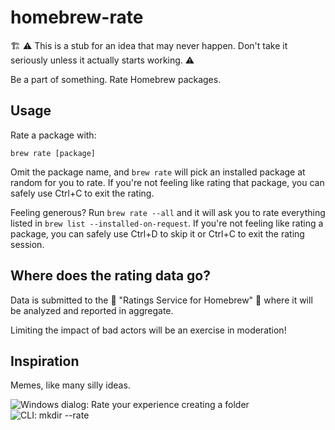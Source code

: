 # homebrew-rate

:building_construction: :warning:
This is a stub for an idea that may never happen.
Don't take it seriously unless it actually starts working.
:warning:

Be a part of something. Rate Homebrew packages.

## Usage

Rate a package with:

```shell
brew rate [package]
```

Omit the package name, and `brew rate` will pick an installed package at random for you to rate.
If you're not feeling like rating that package, you can safely use Ctrl+C to exit the rating.

Feeling generous?
Run `brew rate --all` and it will ask you to rate everything listed in `brew list --installed-on-request`.
If you're not feeling like rating a package, you can safely use Ctrl+D to skip it or Ctrl+C to exit the rating session.

## Where does the rating data go?

Data is submitted to the :ghost: "Ratings Service for Homebrew" :ghost:
where it will be analyzed and reported in aggregate.

Limiting the impact of bad actors will be an exercise in moderation!

## Inspiration

Memes, like many silly ideas.

![Windows dialog: Rate your experience creating a folder](https://github.com/user-attachments/assets/84c8f1a9-5156-4291-9977-02c38ebd6781)
![CLI: mkdir --rate](https://github.com/user-attachments/assets/fb433b56-3738-4b73-9696-8d9c3c71a576)
